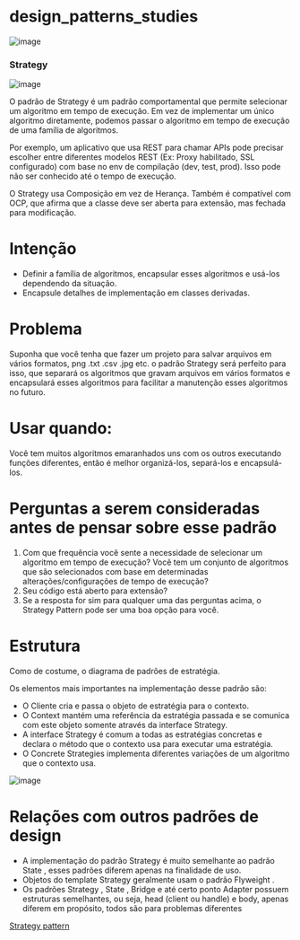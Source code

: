 # design_patterns_studies

![image](https://user-images.githubusercontent.com/61892998/187052966-90b30b5f-a49c-4012-9254-0042f250baf4.png)

### Strategy

![image](hhttps://miro.medium.com/max/1400/1*ztL8WCv8bdFPwEt1MRUpFg.jpeg)

O padrão de Strategy é um padrão comportamental que permite selecionar um algoritmo em tempo de execução. Em vez de implementar um único algoritmo diretamente, podemos passar o algoritmo em tempo de execução de uma família de algoritmos.

Por exemplo, um aplicativo que usa REST para chamar APIs pode precisar escolher entre diferentes modelos REST (Ex: Proxy habilitado, SSL configurado) com base no env de compilação (dev, test, prod). Isso pode não ser conhecido até o tempo de execução.

O Strategy usa Composição em vez de Herança. Também é compatível com OCP, que afirma que a classe deve ser aberta para extensão, mas fechada para modificação.

# Intenção
* Definir a família de algoritmos, encapsular esses algoritmos e usá-los dependendo da situação.
* Encapsule detalhes de implementação em classes derivadas.

# Problema
Suponha que você tenha que fazer um projeto para salvar arquivos em vários formatos, png .txt .csv .jpg etc. o padrão Strategy será perfeito para isso, que separará os algoritmos que gravam arquivos em vários formatos e encapsulará esses algoritmos para facilitar a manutenção esses algoritmos no futuro.

# Usar quando:
Você tem muitos algoritmos emaranhados uns com os outros executando funções diferentes, então é melhor organizá-los, separá-los e encapsulá-los.

# Perguntas a serem consideradas antes de pensar sobre esse padrão

1. Com que frequência você sente a necessidade de selecionar um algoritmo em tempo de execução?
Você tem um conjunto de algoritmos que são selecionados com base em determinadas alterações/configurações de tempo de execução?
2. Seu código está aberto para extensão?
3. Se a resposta for sim para qualquer uma das perguntas acima, o Strategy Pattern pode ser uma boa opção para você.

# Estrutura
Como de costume, o diagrama de padrões de estratégia.

Os elementos mais importantes na implementação desse padrão são:

* O Cliente cria e passa o objeto de estratégia para o contexto.
* O Context mantém uma referência da estratégia passada e se comunica com este objeto somente através da interface Strategy.
* A interface Strategy é comum a todas as estratégias concretas e declara o método que o contexto usa para executar uma estratégia.
* O Concrete Strategies implementa diferentes variações de um algoritmo que o contexto usa.

![image](hhttps://miro.medium.com/max/924/0*gdguPaUUWX73ZsOQ.png)

# Relações com outros padrões de design
* A implementação do padrão Strategy é muito semelhante ao padrão State , esses padrões diferem apenas na finalidade de uso.
* Objetos do template Strategy geralmente usam o padrão Flyweight .
* Os padrões Strategy , State , Bridge e até certo ponto Adapter possuem estruturas semelhantes, ou seja, head (client ou handle) e body, apenas diferem em propósito, todos são para problemas diferentes


[Strategy pattern](https://refactoring.guru/design-patterns/strategy)